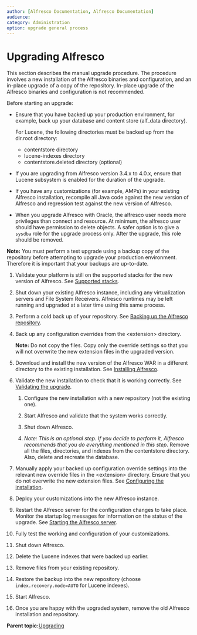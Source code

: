 ```yaml
---
author: [Alfresco Documentation, Alfresco Documentation]
audience: 
category: Administration
option: upgrade general process
---
```


# Upgrading Alfresco

This section describes the manual upgrade procedure. The procedure involves a new installation of the Alfresco binaries and configuration, and an in-place upgrade of a copy of the repository. In-place upgrade of the Alfresco binaries and configuration is not recommended.

Before starting an upgrade:

-   Ensure that you have backed up your production environment, for example, back up your database and content store \(alf\_data directory\).

    For Lucene, the following directories must be backed up from the dir.root directory:

    -   contentstore directory
    -   lucene-indexes directory
    -   contentstore.deleted directory \(optional\)
-   If you are upgrading from Alfresco version 3.4.x to 4.0.x, ensure that Lucene subsystem is enabled for the duration of the upgrade.
-   If you have any customizations \(for example, AMPs\) in your existing Alfresco installation, recompile all Java code against the new version of Alfresco and regression test against the new version of Alfresco.
-   When you upgrade Alfresco with Oracle, the alfresco user needs more privileges than connect and resource. At minimum, the alfresco user should have permission to delete objects. A safer option is to give a `sysdba` role for the upgrade process only. After the upgrade, this role should be removed.

**Note:** You must perform a test upgrade using a backup copy of the repository before attempting to upgrade your production environment. Therefore it is important that your backups are up-to-date.

1.  Validate your platform is still on the supported stacks for the new version of Alfresco. See [Supported stacks](../concepts/alf3-supported-stacks.md).

2.  Shut down your existing Alfresco instance, including any virtualization servers and File System Receivers. Alfresco runtimes may be left running and upgraded at a later time using this same process.

3.  Perform a cold back up of your repository. See [Backing up the Alfresco repository](../concepts/backup-intro.md).

4.  Back up any configuration overrides from the <extension\> directory.

    **Note:** Do not copy the files. Copy only the override settings so that you will not overwrite the new extension files in the upgraded version.

5.  Download and install the new version of the Alfresco WAR in a different directory to the existing installation. See [Installing Alfresco](../concepts/ch-install.md).

6.  Validate the new installation to check that it is working correctly. See [Validating the upgrade](upgrade-validate.md).

    1.  Configure the new installation with a new repository \(not the existing one\).

    2.  Start Alfresco and validate that the system works correctly.

    3.  Shut down Alfresco.

    4.  *Note: This is an optional step. If you decide to perform it, Alfresco recommends that you do everything mentioned in this step*. Remove all the files, directories, and indexes from the contentstore directory. Also, delete and recreate the database.

7.  Manually apply your backed up configuration override settings into the relevant new override files in the <extension\> directory. Ensure that you do not overwrite the new extension files. See [Configuring the installation](upgrade-config.md).

8.  Deploy your customizations into the new Alfresco instance.

9.  Restart the Alfresco server for the configuration changes to take place. Monitor the startup log messages for information on the status of the upgrade. See [Starting the Alfresco server](alfresco-start.md).

10. Fully test the working and configuration of your customizations. 

11. Shut down Alfresco.

12. Delete the Lucene indexes that were backed up earlier.

13. Remove files from your existing repository.

14. Restore the backup into the new repository \(choose `index.recovery.mode=AUTO` for Lucene indexes\). 

15. Start Alfresco.

16. Once you are happy with the upgraded system, remove the old Alfresco installation and repository.


**Parent topic:**[Upgrading](../concepts/ch-upgrade.md)

